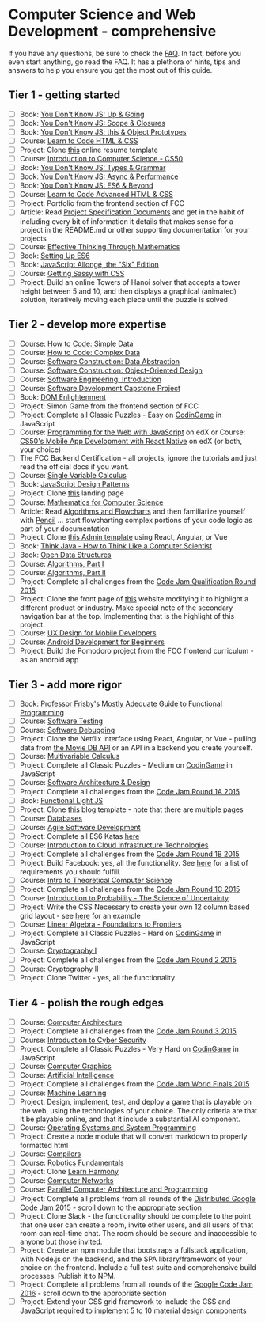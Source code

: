 # Computer Science and Web Development - comprehensive

If you have any questions, be sure to check the [FAQ](./faq.md). In fact, before you even start anything, go read the FAQ.
It has a plethora of hints, tips and answers to help you ensure you get the most out of this guide.

## Tier 1 - getting started

- [ ] Book: [You Don't Know JS: Up & Going](https://github.com/getify/You-Dont-Know-JS/tree/1st-ed/up%20&%20going/README.md#you-dont-know-js-up--going)
- [ ] Book: [You Don't Know JS: Scope & Closures](https://github.com/getify/You-Dont-Know-JS/tree/1st-ed/scope%20&%20closures/README.md#you-dont-know-js-scope--closures)
- [ ] Book: [You Don't Know JS: this & Object Prototypes](https://github.com/getify/You-Dont-Know-JS/tree/1st-ed/this%20&%20object%20prototypes/README.md#you-dont-know-js-this--object-prototypes)
- [ ] Course: [Learn to Code HTML & CSS](http://learn.shayhowe.com/html-css/)
- [ ] Project: Clone [this](https://creativemarket.com/ikonome/686585-Material-Resume-Blue/screenshots/#screenshot2) online resume template
- [ ] Course: [Introduction to Computer Science - CS50](https://www.edx.org/course/introduction-computer-science-harvardx-cs50x#!)
- [ ] Book: [You Don't Know JS: Types & Grammar](https://github.com/getify/You-Dont-Know-JS/tree/1st-ed/types%20&%20grammar/README.md#you-dont-know-js-types--grammar)
- [ ] Book: [You Don't Know JS: Async & Performance](https://github.com/getify/You-Dont-Know-JS/tree/1st-ed/async%20&%20performance/README.md#you-dont-know-js-async--performance)
- [ ] Book: [You Don't Know JS: ES6 & Beyond](https://github.com/getify/You-Dont-Know-JS/tree/1st-ed/es6%20&%20beyond/README.md#you-dont-know-js-es6--beyond)
- [ ] Course: [Learn to Code Advanced HTML & CSS](http://learn.shayhowe.com/advanced-html-css/)
- [ ] Project: Portfolio from the frontend section of FCC
- [ ] Article: Read [Project Specification Documents](http://www.pixelearth.net/pages/project-specification) and get in the habit of including every bit of information it details that makes sense for a project in the README.md or other supporting documentation for your projects
- [ ] Course: [Effective Thinking Through Mathematics](https://www.edx.org/course/effective-thinking-through-mathematics-utaustinx-ut-9-01x)
- [ ] Book: [Setting Up ES6](https://leanpub.com/setting-up-es6/read)
- [ ] Book: [JavaScript Allongé, the "Six" Edition](https://leanpub.com/javascriptallongesix)
- [ ] Course: [Getting Sassy with CSS](http://www.sassshop.com/#/)
- [ ] Project: Build an online Towers of Hanoi solver that accepts a tower height between 5 and 10, and then displays a graphical (animated) solution, iteratively moving each piece until the puzzle is solved

## Tier 2 - develop more expertise

- [ ] Course: [How to Code: Simple Data](https://www.edx.org/course/how-code-simple-data-ubcx-htc1x)
- [ ] Course: [How to Code: Complex Data](https://www.edx.org/course/how-code-complex-data-ubcx-htc2x)
- [ ] Course: [Software Construction: Data Abstraction](https://www.edx.org/course/software-construction-data-abstraction-ubcx-softconst1x)
- [ ] Course: [Software Construction: Object-Oriented Design](https://www.edx.org/course/software-construction-object-oriented-ubcx-softconst2x)
- [ ] Course: [Software Engineering: Introduction](https://www.edx.org/course/software-engineering-introduction-ubcx-softeng1x)
- [ ] Course: [Software Development Capstone Project](https://www.edx.org/course/software-development-capstone-project-ubcx-softengprjx)
- [ ] Book: [DOM Enlightenment](http://domenlightenment.com/)
- [ ] Project: Simon Game from the frontend section of FCC
- [ ] Project: Complete all Classic Puzzles - Easy on [CodinGame](https://www.codingame.com/) in JavaScript
- [ ] Course: [Programming for the Web with JavaScript](https://www.edx.org/course/programming-web-javascript-pennx-sd4x) on edX or Course: [CS50's Mobile App Development with React Native](https://www.edx.org/course/cs50s-mobile-app-development-with-react-native) on edX (or both, your choice)
- [ ] The FCC Backend Certification - all projects, ignore the tutorials and just read the official docs if you want.
- [ ] Course: [Single Variable Calculus](https://ocw.mit.edu/courses/mathematics/18-01sc-single-variable-calculus-fall-2010/)
- [ ] Book: [JavaScript Design Patterns](https://addyosmani.com/resources/essentialjsdesignpatterns/book/)
- [ ] Project: Clone [this](https://blackrockdigital.github.io/startbootstrap-creative/) landing page
- [ ] Course: [Mathematics for Computer Science](https://ocw.mit.edu/courses/electrical-engineering-and-computer-science/6-042j-mathematics-for-computer-science-spring-2015/index.htm)
- [ ] Article: Read [Algorithms and Flowcharts](http://www.academia.edu/7857144/ALGORITHMS_AND_FLOWCHARTS) and then familiarize yourself with [Pencil](http://pencil.evolus.vn/) ... start flowcharting complex portions of your code logic as part of your documentation
- [ ] Project: Clone [this Admin template](http://rubix410.sketchpixy.com/ltr/dashboard) using React, Angular, or Vue
- [ ] Book: [Think Java - How to Think Like a Computer Scientist](http://greenteapress.com/wp/think-java/)
- [ ] Book: [Open Data Structures](http://www.aupress.ca/books/120226/ebook/99Z_Morin_2013-Open_Data_Structures.pdf)
- [ ] Course: [Algorithms, Part I](https://www.coursera.org/learn/algorithms-part1)
- [ ] Course: [Algorithms, Part II](https://www.coursera.org/learn/algorithms-part2)
- [ ] Project: Complete all challenges from the [Code Jam Qualification Round 2015](https://github.com/google/coding-competitions-archive/tree/main/codejam/2015/qualification_round)
- [ ] Project: Clone the front page of [this](https://urbanarmorgear.com/) website modifying it to highlight a different product or industry. Make special note of the secondary navigation bar at the top. Implementing that is the highlight of this project.
- [ ] Course: [UX Design for Mobile Developers](https://www.udacity.com/course/ux-design-for-mobile-developers--ud849)
- [ ] Course: [Android Development for Beginners](https://www.udacity.com/course/android-development-for-beginners--ud837)
- [ ] Project: Build the Pomodoro project from the FCC frontend curriculum - as an android app

## Tier 3 - add more rigor

- [ ] Book: [Professor Frisby's Mostly Adequate Guide to Functional Programming](https://www.gitbook.com/book/drboolean/mostly-adequate-guide/details)
- [ ] Course: [Software Testing](https://www.udacity.com/course/software-testing--cs258)
- [ ] Course: [Software Debugging](https://www.udacity.com/course/software-debugging--cs259)
- [ ] Project: Clone the Netflix interface using React, Angular, or Vue - pulling data from [the Movie DB API](https://www.themoviedb.org/documentation/api) or an API in a backend you create yourself.
- [ ] Course: [Multivariable Calculus](https://ocw.mit.edu/courses/mathematics/18-02sc-multivariable-calculus-fall-2010/)
- [ ] Project: Complete all Classic Puzzles - Medium on [CodinGame](https://www.codingame.com/) in JavaScript
- [ ] Course: [Software Architecture & Design](https://www.udacity.com/course/software-architecture-design--ud821)
- [ ] Project: Complete all challenges from the [Code Jam Round 1A 2015](https://github.com/google/coding-competitions-archive/tree/main/codejam/2015/round_1a)
- [ ] Book: [Functional Light JS](https://github.com/getify/Functional-Light-JS)
- [ ] Project: Clone [this](https://blackrockdigital.github.io/startbootstrap-clean-blog/) blog template - note that there are multiple pages
- [ ] Course: [Databases](https://lagunita.stanford.edu/courses/DB/2014/SelfPaced/about)
- [ ] Course: [Agile Software Development](https://www.edx.org/course/agile-software-development-ethx-asd-1x)
- [ ] Project: Complete all ES6 Katas [here](http://es6katas.org/)
- [ ] Course: [Introduction to Cloud Infrastructure Technologies](https://www.edx.org/course/introduction-cloud-infrastructure-linuxfoundationx-lfs151-x)
- [ ] Project: Complete all challenges from the [Code Jam Round 1B 2015](https://github.com/google/coding-competitions-archive/tree/main/codejam/2015/round_1b)
- [ ] Project: Build Facebook: yes, all the functionality. See [here](http://www.theodinproject.com/courses/ruby-on-rails/lessons/final-project) for a list of requirements you should fulfill.
- [ ] Course: [Intro to Theoretical Computer Science](https://www.udacity.com/course/intro-to-theoretical-computer-science--cs313)
- [ ] Project: Complete all challenges from the [Code Jam Round 1C 2015](https://github.com/google/coding-competitions-archive/tree/main/codejam/2015/round_1c)
- [ ] Course: [Introduction to Probability - The Science of Uncertainty](https://www.edx.org/course/introduction-probability-science-mitx-6-041x-0)
- [ ] Project: Write the CSS Necessary to create your own 12 column based grid layout - see [here](http://960.gs/) for an example
- [ ] Course: [Linear Algebra - Foundations to Frontiers](https://www.edx.org/course/linear-algebra-foundations-frontiers-utaustinx-ut-5-04x#!)
- [ ] Project: Complete all Classic Puzzles - Hard on [CodinGame](https://www.codingame.com/) in JavaScript
- [ ] Course: [Cryptography I](https://www.coursera.org/course/crypto)
- [ ] Project: Complete all challenges from the [Code Jam Round 2 2015](https://github.com/google/coding-competitions-archive/tree/main/codejam/2015/round_2)
- [ ] Course: [Cryptography II](https://www.coursera.org/course/crypto2)
- [ ] Project: Clone Twitter - yes, all the functionality

## Tier 4 - polish the rough edges

- [ ] Course: [Computer Architecture](https://www.coursera.org/course/comparch)
- [ ] Project: Complete all challenges from the [Code Jam Round 3 2015](https://github.com/google/coding-competitions-archive/tree/main/codejam/2015/round_3)
- [ ] Course: [Introduction to Cyber Security](https://www.futurelearn.com/courses/introduction-to-cyber-security)
- [ ] Project: Complete all Classic Puzzles - Very Hard on [CodinGame](https://www.codingame.com/) in JavaScript
- [ ] Course: [Computer Graphics](https://www.edx.org/course/computer-graphics-uc-san-diegox-cse167x)
- [ ] Course: [Artificial Intelligence](https://www.edx.org/course/artificial-intelligence-uc-berkeleyx-cs188-1x#!)
- [ ] Project: Complete all challenges from the [Code Jam World Finals 2015](https://github.com/google/coding-competitions-archive/tree/main/codejam/2015/world_finals)
- [ ] Course: [Machine Learning](https://www.coursera.org/learn/machine-learning)
- [ ] Project: Design, implement, test, and deploy a game that is playable on the web, using the technologies of your choice. The only criteria are that it be playable online, and that it include a substantial AI component.
- [ ] Course: [Operating Systems and System Programming](http://theopenacademy.com/content/operating-systems-and-system-programming)
- [ ] Project: Create a node module that will convert markdown to properly formatted html
- [ ] Course: [Compilers](https://lagunita.stanford.edu/courses/Engineering/Compilers/Fall2014/about)
- [ ] Course: [Robotics Fundamentals](https://www.edx.org/course/robotics-fundamentals-pennx-robo1x)
- [ ] Project: Clone [Learn Harmony](http://learnharmony.org/#/?_k=0okjs7)
- [ ] Course: [Computer Networks](https://lagunita.stanford.edu/courses/Engineering/Networking-SP/SelfPaced/about)
- [ ] Course: [Parallel Computer Architecture and Programming](http://15418.courses.cs.cmu.edu/spring2016/home)
- [ ] Project: Complete all problems from all rounds of the [Distributed Google Code Jam 2015](https://github.com/google/coding-competitions-archive/tree/main/codejam/2015) - scroll down to the appropriate section
- [ ] Project: Clone Slack - the functionality should be complete to the point that one user can create a room, invite other users, and all users of that room can real-time chat. The room should be secure and inaccessible to anyone but those invited.
- [ ] Project: Create an npm module that bootstraps a fullstack application, with Node.js on the backend, and the SPA library/framework of your choice on the frontend. Include a full test suite and comprehensive build processes. Publish it to NPM.
- [ ] Project: Complete all problems from all rounds of the [Google Code Jam 2016](https://github.com/google/coding-competitions-archive/tree/main/codejam/2016) - scroll down to the appropriate section
- [ ] Project: Extend your CSS grid framework to include the CSS and JavaScript required to implement 5 to 10 material design components
